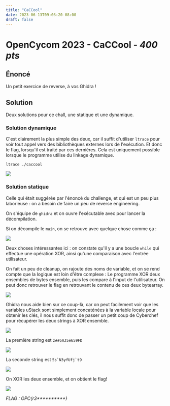 ```yaml
---
title: "CaCCool"
date: 2023-06-13T09:03:20-08:00
draft: false
---
```


# OpenCycom 2023 - CaCCool - *400 pts*

## Énoncé
Un petit exercice de reverse, à vos Ghidra !

## Solution
Deux solutions pour ce chall, une statique et une dynamique.

### Solution dynamique

C'est clairement la plus simple des deux, car il suffit d'utiliser `ltrace` pour voir tout appel vers des bibliothèques externes lors de l'exécution. Et donc le flag, lorsqu'il est traité par ces dernières. Cela est uniquement possible lorsque le programme utilise du linkage dynamique.

`ltrace ./caccool`

![](/images/018/01.png)

### Solution statique

Celle qui était suggérée par l'énoncé du challenge, et qui est un peu plus laborieuse : on a besoin de faire un peu de reverse engineering.

On s'équipe de `ghidra` et on ouvre l'exécutable avec pour lancer la décompilation.

Si on décompile le `main`, on se retrouve avec quelque chose comme ça : 

![](/images/018/02.png)

Deux choses intéressantes ici : on constate qu'il y a une boucle `while` qui effectue une opération XOR, ainsi qu'une comparaison avec l'entrée utilisateur.

On fait un peu de cleanup, on rajoute des noms de variable, et on se rend compte que la logique est loin d'être complexe : Le programme XOR deux ensembles de bytes ensemble, puis les compare à l'input de l'utilisateur. On peut donc retrouver le flag en retrouvant le contenu de ces deux bytearray.

![](/images/018/03.png)

Ghidra nous aide bien sur ce coup-là, car on peut facilement voir que les variables uStack sont simplement concaténées à la variable locale pour obtenir les clés, il nous suffit donc de passer un petit coup de Cyberchef pour récupérer les deux strings à XOR ensemble.

![](/images/018/04.png)

La première string est `z##5AJ5e659FD`

![](/images/018/05.png)

La seconde string est ```5s`N3yfUfj`t9```

![](/images/018/06.png)

On XOR les deux ensemble, et on obtient le flag!

![](/images/018/07.png)

*FLAG : OPC{r3\*\*\*\*\*\*\*\*\*\*}*
